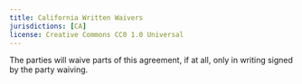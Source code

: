 ```yaml
---
title: California Written Waivers
jurisdictions: [CA]
license: Creative Commons CC0 1.0 Universal
---
```


The parties will waive parts of this agreement, if at all, only in writing signed by the party waiving.
